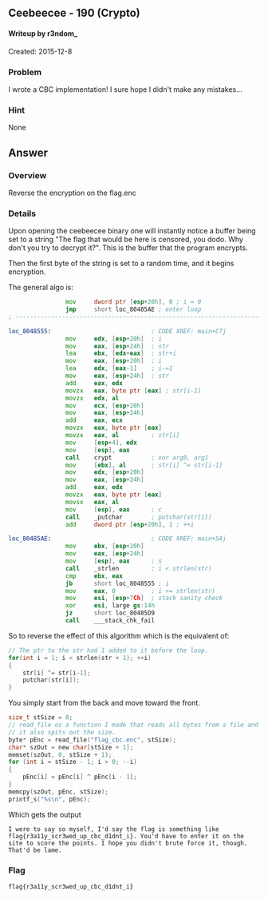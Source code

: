 ## Ceebeecee - 190 (Crypto) ##
#### Writeup by r3ndom_ #####
Created: 2015-12-8

### Problem ###
I wrote a CBC implementation! I sure hope I didn't make any mistakes...

### Hint ###
None

## Answer ##

### Overview ###
Reverse the encryption on the flag.enc

### Details ###

Upon opening the ceebeecee binary one will instantly notice a buffer being set to a string "The flag that would be here is censored, you dodo. Why don't you try to decrypt it?". This is the buffer that the program encrypts.

Then the first byte of the string is set to a random time, and it begins encryption.

The general algo is:

```asm
                mov     dword ptr [esp+20h], 0 ; i = 0
                jmp     short loc_80485AE ; enter loop
; ---------------------------------------------------------------------------

loc_8048555:                            ; CODE XREF: main+C7j
                mov     edx, [esp+20h]  ; i
                mov     eax, [esp+24h]  ; str
                lea     ebx, [edx+eax]  ; str+i
                mov     eax, [esp+20h]  ; i
                lea     edx, [eax-1]    ; i-=1
                mov     eax, [esp+24h]  ; str
                add     eax, edx
                movzx   eax, byte ptr [eax] ; str[i-1]
                movzx   edx, al
                mov     ecx, [esp+20h]
                mov     eax, [esp+24h]
                add     eax, ecx
                movzx   eax, byte ptr [eax]
                movzx   eax, al         ; str[i]
                mov     [esp+4], edx
                mov     [esp], eax
                call    crypt           ; xor arg0, arg1
                mov     [ebx], al       ; str[i] ^= str[i-1]
                mov     edx, [esp+20h]
                mov     eax, [esp+24h]
                add     eax, edx
                movzx   eax, byte ptr [eax]
                movsx   eax, al
                mov     [esp], eax      ; c
                call    _putchar        ; putchar(str[i])
                add     dword ptr [esp+20h], 1 ; ++i

loc_80485AE:                            ; CODE XREF: main+5Aj
                mov     ebx, [esp+20h]
                mov     eax, [esp+24h]
                mov     [esp], eax      ; s
                call    _strlen         ; i < strlen(str)
                cmp     ebx, eax
                jb      short loc_8048555 ; i
                mov     eax, 0          ; i >= strlen(str)
                mov     esi, [esp+7Ch]  ; stack sanity check
                xor     esi, large gs:14h
                jz      short loc_80485D9
                call    ___stack_chk_fail
```

So to reverse the effect of this algorithm which is the equivalent of:

```c
// The ptr to the str had 1 added to it before the loop.
for(int i = 1; i < strlen(str + 1); ++i)
{
    str[i] ^= str[i-1];
    putchar(str[i]);
}
```

You simply start from the back and move toward the front.

```c
size_t stSize = 0;
// read_file os a function I made that reads all bytes from a file and returns a pointer to a buffer holding them
// it also spits out the size.
byte* pEnc = read_file("flag_cbc.enc", stSize);
char* szOut = new char[stSize + 1];
memset(szOut, 0, stSize + 1);
for (int i = stSize - 1; i > 0; --i)
{
	pEnc[i] = pEnc[i] ^ pEnc[i - 1];
}
memcpy(szOut, pEnc, stSize);
printf_s("%s\n", pEnc);
```

Which gets the output

```
I were to say so myself, I'd say the flag is something like flag{r3a11y_scr3wed_up_cbc_d1dnt_i}. You'd have to enter it on the site to score the points. I hope you didn't brute force it, though. That'd be lame.
```

### Flag ###

    flag{r3a11y_scr3wed_up_cbc_d1dnt_i}
    